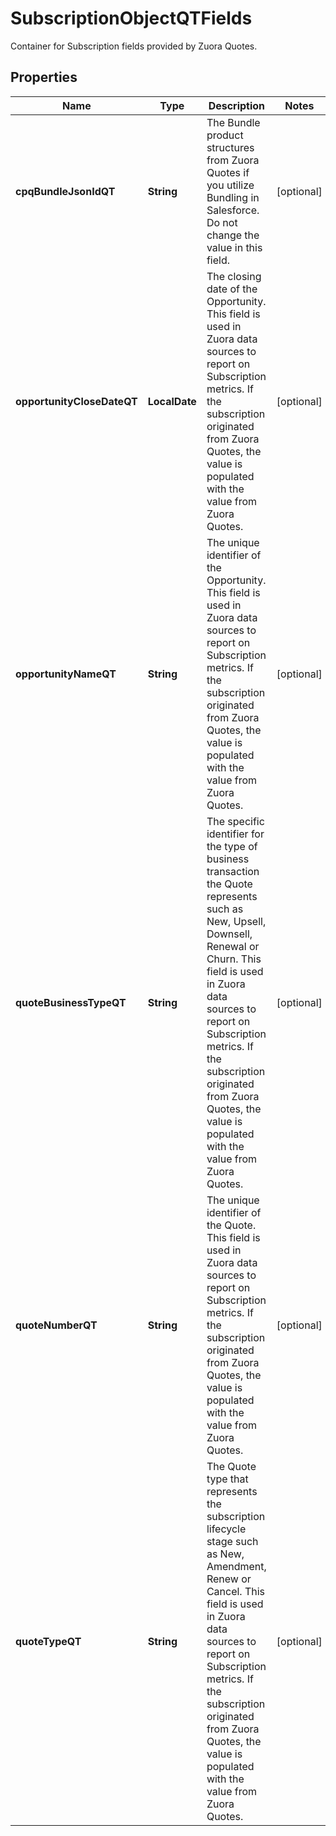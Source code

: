 

# SubscriptionObjectQTFields

Container for Subscription fields provided by Zuora Quotes. 

## Properties

| Name | Type | Description | Notes |
|------------ | ------------- | ------------- | -------------|
|**cpqBundleJsonIdQT** | **String** | The Bundle product structures from Zuora Quotes if you utilize Bundling in Salesforce. Do not change the value in this field.  |  [optional] |
|**opportunityCloseDateQT** | **LocalDate** | The closing date of the Opportunity. This field is used in Zuora data sources to report on Subscription metrics. If the subscription originated from Zuora Quotes, the value is populated with the value from Zuora Quotes.  |  [optional] |
|**opportunityNameQT** | **String** | The unique identifier of the Opportunity. This field is used in Zuora data sources to report on Subscription metrics. If the subscription originated from Zuora Quotes, the value is populated with the value from Zuora Quotes.  |  [optional] |
|**quoteBusinessTypeQT** | **String** | The specific identifier for the type of business transaction the Quote represents such as New, Upsell, Downsell, Renewal or Churn. This field is used in Zuora data sources to report on Subscription metrics. If the subscription originated from Zuora Quotes, the value is populated with the value from Zuora Quotes.  |  [optional] |
|**quoteNumberQT** | **String** | The unique identifier of the Quote. This field is used in Zuora data sources to report on Subscription metrics. If the subscription originated from Zuora Quotes, the value is populated with the value from Zuora Quotes.  |  [optional] |
|**quoteTypeQT** | **String** | The Quote type that represents the subscription lifecycle stage such as New, Amendment, Renew or Cancel. This field is used in Zuora data sources to report on Subscription metrics. If the subscription originated from Zuora Quotes, the value is populated with the value from Zuora Quotes.  |  [optional] |



